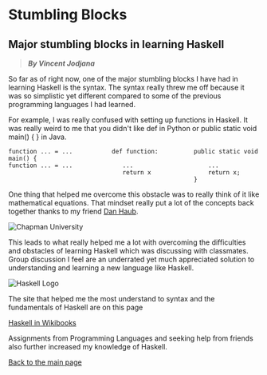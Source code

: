 # Stumbling Blocks
## Major stumbling blocks in learning Haskell
> __*By Vincent Jodjana*__

So far as of right now, one of the major stumbling blocks I have had in
learning Haskell is the syntax. The syntax really threw me off because it
was so simplistic yet different compared to some of the previous programming
languages I had learned.

For example, I was really confused with setting up functions in Haskell. It
was really weird to me that you didn't like def in Python or public static void
main() { } in Java.

    function ... = ...           def function:          public static void main() {
    function ... = ...              ...                     ...
                                    return x                return x;
                                                        }

One thing that helped me overcome this obstacle was to really think of it like
mathematical equations. That mindset really put a lot of the concepts back
together thanks to my friend [Dan Haub](https://danshaub.github.io/).

![Chapman University](https://www.glumac.com/content/uploads/2016/03/m_2507_0001.jpg)

This leads to what really helped me a lot with overcoming the difficulties and
obstacles of learning Haskell which was discussing with classmates. Group discussion
I feel are an underrated yet much appreciated solution to understanding and learning
a new language like Haskell.

![Haskell Logo](https://qualityassignmenthelp.com///wp-content/uploads/2016/11/haskell-logo.jpg)

The site that helped me the most understand to syntax and the fundamentals of Haskell are on this page

[Haskell in Wikibooks](https://en.wikibooks.org/wiki/Haskell)

Assignments from Programming Languages and seeking help from friends also further increased my knowledge of Haskell.

[Back to the main page](https://github.com/vcjod00/HaskellTutorial)